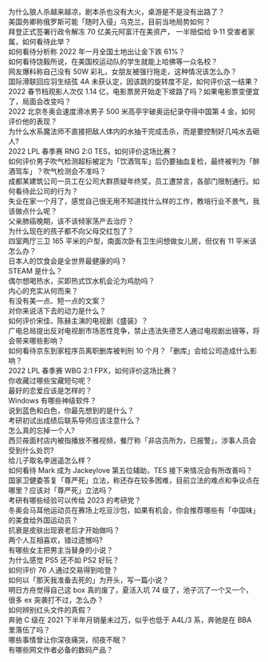 为什么狼人杀越来越凉，剧本杀也没有大火，桌游是不是没有出路了？  
美国务卿称俄罗斯可能「随时入侵」乌克兰，目前当地局势如何？  
拜登正式签署行政令解冻 70 亿美元阿富汗在美资产， 一半赔偿给 9·11 受害者家属，如何看待此举？  
如何看待分析称 2022 年一月全国土地出让金下跌 61%？  
如何看待饶毅所说，在美国校运动队的学生就能上哈佛等一众名校？  
网友爆料称自己没有 50W 彩礼，女朋友被强行拖走，这种情况该怎么办？  
国际滑联回应羽生结弦 4A 未获认定，因该跳的旋转度不足，如何评价这一结果？  
2022 春节档观影人次仅 1.14 亿，电影票房开始走下坡路了吗？如果电影票变便宜了，局面会改变吗？  
2022 北京冬奥会速度滑冰男子 500 米高亭宇破奥运纪录夺得中国第 4 金，如何评价他的表现？  
为什么水系魔法师不直接把敌人体内的水抽干完成击杀，而是要控制好几吨水去砸人?  
2022 LPL 春季赛 RNG 2:0 TES，如何评价这场比赛？  
如何评价男子吹气检测超标被定为「饮酒驾车」后仍要抽血复检，最终被判为「醉酒驾车」？吹气检测会不准吗？  
成都某建筑公司一员工在公司大群质疑年终奖，员工遭禁言，各部门限制通行。如何看待此公司的行为？  
失业在家一个月了，感觉自己很无用不知道找什么样的工作，教培行业不景气，我该做点什么呢？  
父亲肺癌晚期，该不该倾家荡产去治疗？  
为什么现在的孩子都不向父母交红包了？  
四室两厅三卫 165 平米的户型，南面次卧有卫生间想做女儿房，但仅有 11 平米该怎么办？  
日本人的饮食会是全世界最健康的吗？  
STEAM 是什么？  
偶尔想喝热水，买即热式饮水机会沦为鸡肋吗？  
内心的充实从何而来？  
有没有美一点、短一点的文案？  
对你来说活下去的动力是什么？  
如何评价宋佳、陈赫主演的电视剧《盛装》？  
广电总局提出反对电视剧市场恶性竞争，禁止违法失德艺人通过电视剧出镜等，将会带来哪些影响？  
如何看待京东到家程序员离职删库被判刑 10 个月？「删库」会给公司造成什么影响？  
2022 LPL 春季赛 WBG 2:1 FPX，如何评价这场比赛？  
你收藏过哪些宝藏短句呢？  
最好的恋爱应该是怎样的？  
Windows 有哪些神级软件？  
说到蓝色和白色，你最先想到的是什么？  
考研初试出成绩后联系导师应该注意什么？  
怎么真的忘掉一个人?  
西贝莜面村店内被指播放不雅视频，餐厅称「非店员所为，已报警」，涉事人员会受到什么处罚?  
给儿子取名李逍遥怎么样？  
如何看待 Mark 成为 Jackeylove 第五位辅助，TES 接下来情况会有所改善吗？  
国家卫健委答复「尊严死」立法，称还存在较多困难，目前立法的难点和争议点在哪里？应该对「尊严死」立法吗？  
考研有哪些经验可以传给 2023 的考研党？  
冬奥会马耳他运动员在赛场上吃豆沙包，如果有机会，你会推荐哪些有「中国味」的美食给外国运动员？  
抗衰是皮肤出现衰老后才开始做吗？  
两个人互相喜欢，错过遗憾吗?  
有哪些女主把男主当替身的小说？  
为什么感觉 PS5 还不如 PS2 好玩？  
如何评价 76 人通过交易得到哈登？  
如何以「那天我准备去死的」为开头，写一篇小说？  
明日方舟觉得自己这 box 真的废了，夏活入坑 74 级了，池子沉了一个又一个，很多 ex 突袭打不过，怎么办？  
如何辨别红头文件的真假？  
奔驰 C 级在 2021 下半年月销量未过万，似乎也低于 A4L/3 系，奔驰是在 BBA 里落伍了吗？  
哪些事情曾让你深夜痛哭，彻夜不眠？  
有哪些网文作者必备的数码产品？  
